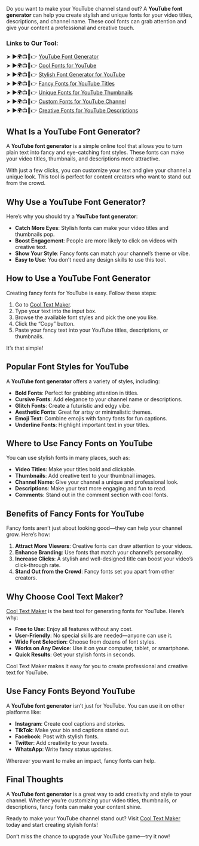 Do you want to make your YouTube channel stand out? A **YouTube font generator** can help you create stylish and unique fonts for your video titles, descriptions, and channel name. These cool fonts can grab attention and give your content a professional and creative touch.  

### Links to Our Tool:  
➤ ►🌍📺📱👉 [YouTube Font Generator](https://www.cooltextmaker.com/)  
➤ ►🌍📺📱👉 [Cool Fonts for YouTube](https://www.cooltextmaker.com/)  
➤ ►🌍📺📱👉 [Stylish Font Generator for YouTube](https://www.cooltextmaker.com/)  
➤ ►🌍📺📱👉 [Fancy Fonts for YouTube Titles](https://www.cooltextmaker.com/)  
➤ ►🌍📺📱👉 [Unique Fonts for YouTube Thumbnails](https://www.cooltextmaker.com/)  
➤ ►🌍📺📱👉 [Custom Fonts for YouTube Channel](https://www.cooltextmaker.com/)  
➤ ►🌍📺📱👉 [Creative Fonts for YouTube Descriptions](https://www.cooltextmaker.com/)  

## What Is a YouTube Font Generator?  
A **YouTube font generator** is a simple online tool that allows you to turn plain text into fancy and eye-catching font styles. These fonts can make your video titles, thumbnails, and descriptions more attractive.  

With just a few clicks, you can customize your text and give your channel a unique look. This tool is perfect for content creators who want to stand out from the crowd.  

## Why Use a YouTube Font Generator?  
Here’s why you should try a **YouTube font generator**:  
- **Catch More Eyes**: Stylish fonts can make your video titles and thumbnails pop.  
- **Boost Engagement**: People are more likely to click on videos with creative text.  
- **Show Your Style**: Fancy fonts can match your channel’s theme or vibe.  
- **Easy to Use**: You don’t need any design skills to use this tool.  

## How to Use a YouTube Font Generator  
Creating fancy fonts for YouTube is easy. Follow these steps:  
1. Go to [Cool Text Maker](https://www.cooltextmaker.com/).  
2. Type your text into the input box.  
3. Browse the available font styles and pick the one you like.  
4. Click the “Copy” button.  
5. Paste your fancy text into your YouTube titles, descriptions, or thumbnails.  

It’s that simple!  

## Popular Font Styles for YouTube  
A **YouTube font generator** offers a variety of styles, including:  
- **Bold Fonts**: Perfect for grabbing attention in titles.  
- **Cursive Fonts**: Add elegance to your channel name or descriptions.  
- **Glitch Fonts**: Create a futuristic and edgy vibe.  
- **Aesthetic Fonts**: Great for artsy or minimalistic themes.  
- **Emoji Text**: Combine emojis with fancy fonts for fun captions.  
- **Underline Fonts**: Highlight important text in your titles.  

## Where to Use Fancy Fonts on YouTube  
You can use stylish fonts in many places, such as:  
- **Video Titles**: Make your titles bold and clickable.  
- **Thumbnails**: Add creative text to your thumbnail images.  
- **Channel Name**: Give your channel a unique and professional look.  
- **Descriptions**: Make your text more engaging and fun to read.  
- **Comments**: Stand out in the comment section with cool fonts.  

## Benefits of Fancy Fonts for YouTube  
Fancy fonts aren’t just about looking good—they can help your channel grow. Here’s how:  
1. **Attract More Viewers**: Creative fonts can draw attention to your videos.  
2. **Enhance Branding**: Use fonts that match your channel’s personality.  
3. **Increase Clicks**: A stylish and well-designed title can boost your video’s click-through rate.  
4. **Stand Out from the Crowd**: Fancy fonts set you apart from other creators.  

## Why Choose Cool Text Maker?  
[Cool Text Maker](https://www.cooltextmaker.com/) is the best tool for generating fonts for YouTube. Here’s why:  
- **Free to Use**: Enjoy all features without any cost.  
- **User-Friendly**: No special skills are needed—anyone can use it.  
- **Wide Font Selection**: Choose from dozens of font styles.  
- **Works on Any Device**: Use it on your computer, tablet, or smartphone.  
- **Quick Results**: Get your stylish fonts in seconds.  

Cool Text Maker makes it easy for you to create professional and creative text for YouTube.  

## Use Fancy Fonts Beyond YouTube  
A **YouTube font generator** isn’t just for YouTube. You can use it on other platforms like:  
- **Instagram**: Create cool captions and stories.  
- **TikTok**: Make your bio and captions stand out.  
- **Facebook**: Post with stylish fonts.  
- **Twitter**: Add creativity to your tweets.  
- **WhatsApp**: Write fancy status updates.  

Wherever you want to make an impact, fancy fonts can help.  

## Final Thoughts  
A **YouTube font generator** is a great way to add creativity and style to your channel. Whether you’re customizing your video titles, thumbnails, or descriptions, fancy fonts can make your content shine.  

Ready to make your YouTube channel stand out? Visit [Cool Text Maker](https://www.cooltextmaker.com/) today and start creating stylish fonts!  

Don’t miss the chance to upgrade your YouTube game—try it now! 
